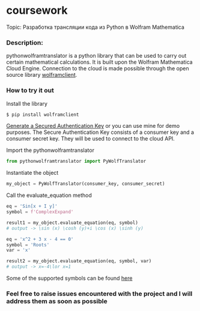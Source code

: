 # coursework

Topic: Разработка трансляции кода из Python в Wolfram Mathematica <!-- (Development of code translation from Python to Wolfram Mathematica) -->

### Description:
pythonwolframtranslator is a python library that can be used to carry out certain mathematical calculations. It is built upon the Wolfram Mathematica Cloud Engine. Connection to the cloud is made possible through the open source library [wolframclient](https://pypi.org/project/wolframclient/).

### How to try it out
Install the library
``` sh
$ pip install wolframclient
```
[Generate a Secured Authentication Key](https://reference.wolfram.com/language/WolframClientForPython/docpages/basic_usages.html#wolfram-cloud-interactions:~:text=Generate%20a%20Secured%20Authentication%20Key) or you can use mine for demo purposes. The Secure Authentication Key consists of a consumer key and a consumer secret key. They will be used to connect to the cloud API.

Import the pythonwolframtranslator
``` py
from pythonwolframtranslator import PyWolfTranslator
```

Instantiate the object
``` py
my_object = PyWolfTranslator(consumer_key, consumer_secret)
```

Call the evaluate_equation method
``` py
eq = 'Sin[x + I y]'
symbol = f'ComplexExpand'

result1 = my_object.evaluate_equation(eq, symbol)
# output -> \sin (x) \cosh (y)+i \cos (x) \sinh (y)

eq = 'x^2 + 3 x - 4 == 0'
symbol = 'Roots'
var = 'x'

result2 = my_object.evaluate_equation(eq, symbol, var)
# output -> x=-4\lor x=1
```

Some of the supported symbols can be found [here](https://www.wolfram.com/language/fast-introduction-for-math-students/en/)

### Feel free to raise issues encountered with the project and I will address them as soon as possible